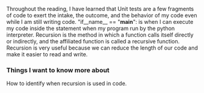 Throughout the reading, I have learned that Unit tests are a few fragments of code to exert the intake, the outcome, and the behavior of my code even while I am still writing code. "if__name__ == "__main__": is when I can execute my code inside the statement when my program run by the python interpreter. Recursion is the method in which a function calls itself directly or indirectly, and the affiliated function is called a recursive function. Recursion is very useful because we can reduce the length of our code and make it easier to read and write.

### Things I want to know more about

How to identify when recursion is used in code.
